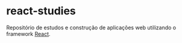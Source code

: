 # react-studies
Repositório de estudos e construção de aplicações web utilizando o framework [React](https://reactjs.org/).
